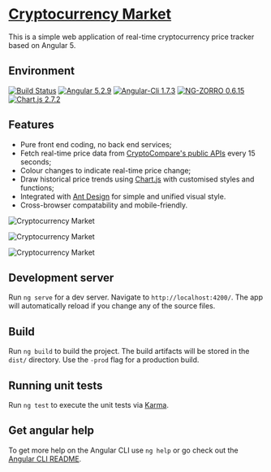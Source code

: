 # [Cryptocurrency Market](https://crypto.kris2d.info/)

This is a simple web application of real-time cryptocurrency price tracker based on Angular 5.

## Environment

[![Build Status](https://travis-ci.org/mrcotter/crypto-market.svg?branch=master)](https://travis-ci.org/mrcotter/crypto-market)
[![Angular 5.2.9](https://img.shields.io/badge/Angular-5.2.9-brightgreen.svg)](https://angular.io/)
[![Angular-Cli 1.7.3](https://img.shields.io/badge/AngularCLI-1.7.3-brightgreen.svg)](https://github.com/angular/angular-cli)
[![NG-ZORRO 0.6.15](https://img.shields.io/badge/NGZORRO-0.6.15-brightgreen.svg)](https://ng.ant.design/#/docs/angular/introduce)
[![Chart.js 2.7.2](https://img.shields.io/badge/Chart.js-2.7.2-brightgreen.svg)](http://www.chartjs.org/)

## Features

* Pure front end coding, no back end services;
* Fetch real-time price data from [CryptoCompare's public APIs](https://www.cryptocompare.com/api/) every 15 seconds;
* Colour changes to indicate real-time price change;
* Draw historical price trends using [Chart.js](http://www.chartjs.org/) with customised styles and functions;
* Integrated with [Ant Design](https://ng.ant.design/) for simple and unified visual style.
* Cross-browser compatability and mobile-friendly.

![Cryptocurrency Market](https://user-images.githubusercontent.com/5259084/37133234-2f08308c-22e6-11e8-8c31-ea321f825ae6.png)

![Cryptocurrency Market](https://user-images.githubusercontent.com/5259084/37133243-383f6760-22e6-11e8-850c-863b2e912cd7.png)

![Cryptocurrency Market](https://user-images.githubusercontent.com/5259084/37133247-3e5bab72-22e6-11e8-8df3-ec6d9a82257b.jpg)

## Development server

Run `ng serve` for a dev server. Navigate to `http://localhost:4200/`. The app will automatically reload if you change any of the source files.

## Build

Run `ng build` to build the project. The build artifacts will be stored in the `dist/` directory. Use the `-prod` flag for a production build.

## Running unit tests

Run `ng test` to execute the unit tests via [Karma](https://karma-runner.github.io).

## Get angular help

To get more help on the Angular CLI use `ng help` or go check out the [Angular CLI README](https://github.com/angular/angular-cli/blob/master/README.md).
